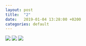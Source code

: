 ```yaml
---
layout: post
title:  "2"
date:   2019-01-04 13:28:00 +0200
categories: default
---
```

<img src="{{ site.url }}/assets/content/SHYF7Tf7.png"/>
<img src="{{ site.url }}/assets/content/8GTdbTOP.png"/>
<img src="{{ site.url }}/assets/content/sQnT9UFJ.png"/>